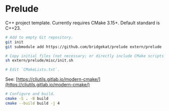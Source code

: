 # Prelude

C++ project template. Currently requires CMake 3.15+. Default standard is C++23.

```sh
# Add to empty Git repository.
git init
git submodule add https://github.com/bridgekat/prelude extern/prelude

# Copy initial files (not necessary; or directly include CMake scripts from `cmake/`.)
sh extern/prelude/misc/init.sh

# Edit `CMakeLists.txt`.
```

See: [https://cliutils.gitlab.io/modern-cmake/](https://cliutils.gitlab.io/modern-cmake/)

```sh
# Configure and build.
cmake -S . -B build
cmake --build build -j 4
```
